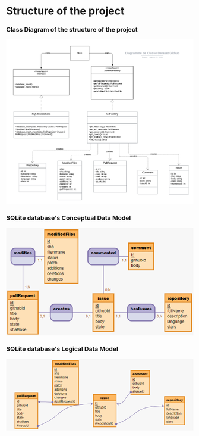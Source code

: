 # Structure of the project

### Class Diagram of the structure of the project
![Archi](/assets/Diagramme%20de%20Classe%20Dataset%20Github%20(5).png)
### SQLite database's Conceptual Data Model
![MCD](/assets/MCD.png)
### SQLite database's Logical Data Model
![MLD](/assets/MLD.png)